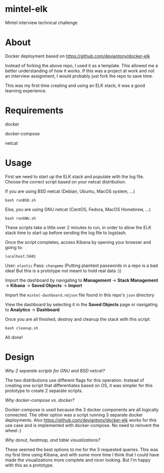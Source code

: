 # mintel-elk
Mintel interview technical challenge

# About
Docker deployment based on https://github.com/deviantony/docker-elk

Instead of forking the above repo, I used it as a template. This allowed me a better understanding of how it works. If this was a project at work and not an interview assignment, I would probably just fork the repo to save time.

This was my first time creating and using an ELK stack; it was a good learning experience.

# Requirements

docker

docker-compose

netcat

# Usage

First we need to start up the ELK stack and populate with the log file. Choose the correct script based on your netcat distribution.

If you are using BSD netcat (Debian, Ubuntu, MacOS system, ...)

`bash runBSD.sh`

Else, you are using GNU netcat (CentOS, Fedora, MacOS Homebrew, ...)

`bash runGNU.sh`

These scripts take a little over 2 minutes to run, in order to allow the ELK stack time to start up before sending the log file to logstash.

Once the script completes, access Kibana by opening your browser and going to:

`localhost:5601`

User: `elastic`
Pass: `changeme` (Putting plaintext passwords in a repo is a bad idea! But this is a prototype not meant to hold real data :))

Import the dashboard by navigating to **Management** -> **Stack Management** -> **Kibana** -> **Saved Objects** -> **Import**

Import the `mintel-dashboard.ndjson` file found in this repo's `json` directory

View the dashboard by selecting it in the **Saved Objects** page or navigating to **Analytics** -> **Dashboard**

Once you are all finished, destroy and cleanup the stack with this script:

`bash cleanup.sh`

All done!

# Design

*Why 2 separate scripts for GNU and BSD netcat?*

The two distributions use different flags for this operation. Instead of creating one script that differentiates based on OS, it was simpler for this prototype to create 2 separate scripts.

*Why docker-compose vs. docker?*

Docker-compose is used because the 3 docker components are all logically connected. The other option was a script running 3 separate docker deployments. Also https://github.com/deviantony/docker-elk works for this use case and is implemented with docker-compose. No need to reinvent the wheel :)

*Why donut, heatmap, and table visualizations?*

These seemed the best options to me for the 3 requested queries. This was my first time using Kibana, and with some more time I think that I could have made the visualizations more complete and nicer looking. But I'm happy with this as a prototype.